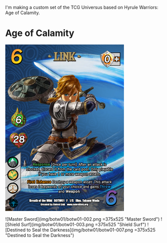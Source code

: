 I'm making a custom set of the TCG Universus based on Hyrule Warriors: Age of Calamity.

# Age of Calamity

<img src="img/botw01/botw01-001.png" alt="Link" width="375" height="525">

![Master Sword](img/botw01/botw01-002.png =375x525 "Master Sword") ![Shield Surf](img/botw01/botw01-003.png =375x525 "Shield Surf")
![Destined to Seal the Darkness](img/botw01/botw01-007.png =375x525 "Destined to Seal the Darkness")
